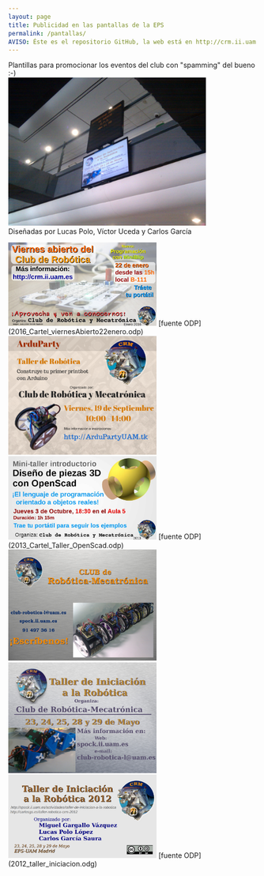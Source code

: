 ```yaml
---
layout: page
title: Publicidad en las pantallas de la EPS
permalink: /pantallas/
AVISO: Éste es el repositorio GitHub, la web está en http://crm.ii.uam.es/
---
```


Plantillas para promocionar los eventos del club con "spamming" del bueno :-)  
<img src="2012-05-24.jpg" width="400"/>  
Diseñadas por Lucas Polo, Víctor Uceda y Carlos García  

<img src="2016_Cartel_viernesAbierto22enero.jpg" width="300"/>  
[fuente ODP](2016_Cartel_viernesAbierto22enero.odp)  


<img src="2014_Cartel_ArduParty.png" width="300"/>  

<img src="2013_Cartel_Taller_OpenScad.jpg" width="300"/>  
[fuente ODP](2013_Cartel_Taller_OpenScad.odp)  

<img src="2012_cartel_presentacion_CRM.jpg" width="300"/>  

<img src="2012_taller_arduino_pantallas.jpg" width="300"/>  


<img src="2012_taller_iniciacion.png" width="300"/>  
[fuente ODP](2012_taller_iniciacion.odg)  

